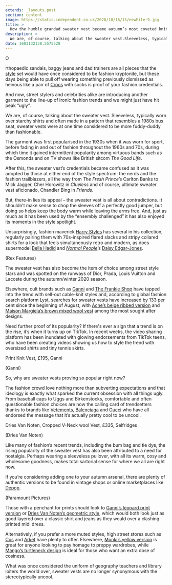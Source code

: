 ```yaml
--- 
extends: _layouts.post 
section: content 
image: https://static.independent.co.uk/2020/10/16/15/newFile-9.jpg 
title: > 
  How the humble grandad sweater vest became autumn’s most coveted knitwear trend 
description: > 
  We are, of course, talking about the sweater vest.Sleeveless, typically worn over starchy shirts and often made in a pattern that resembles a 1980s bus seat, sweater vests were at one time considered to be more fuddy-duddy than fashionable.But, there-in lies its appeal – the sweater vest is all about contradictions.(Rex Features)The sweater vest has also become the item of choice among street style stars and was spotted on the runways of Dior, Prada, Louis Vuitton and Lacoste during the autumn/winter 2020 season.Print Knit Vest, £195, Ganni (Ganni)So, why are sweater vests proving so popular right now? 
date: 1603132138.5575528 
--- 
```

<div><p class="sc-pHJJA iocNwz above-article-prompt-donations"></p><p class="sc-qPyvj qchtz">O</p><p>rthopaedic sandals, baggy jeans and dad trainers are all pieces that the <a href="/topic/style">style</a> set would have once considered to be fashion kryptonite, but these days being able to pull off wearing something previously dismissed as heinous like a pair of <a href="/topic/crocs">Crocs</a> with socks is proof of your fashion credentials.&#160;</p><p>And now, street stylers and celebrities alike are introducing another garment to the line-up of ironic fashion trends and we might just have hit peak &#8220;ugly&#8221;.&#160;</p><p></p><p>We are, of course, talking about the sweater vest. Sleeveless, typically worn over starchy shirts and often made in a pattern that resembles a 1980s bus seat, sweater vests were at one time considered to be more fuddy-duddy than fashionable.</p><p>The garment was first popularised in the 1930s when it was worn for sport, before fading in and out of fashion throughout the 1960s and 70s, during which time it gained intermittent popularity among virtuous bands such as the Osmonds and on TV shows like British sitcom <i>The Good Life</i>.</p><p></p><p>After this, the sweater vest&#8217;s credentials became confused as it was adopted by those at either end of the style spectrum: the nerds and the fashion trailblazers, all the way from <i>The Fresh Prince</i>&#8217;s Carlton Banks to Mick Jagger, Cher Horowitz in <i>Clueless </i>and of course, ultimate sweater vest aficionado, Chandler Bing in <i>Friends</i>.</p><p></p><p>But, there-in lies its appeal &#8211; the sweater vest is all about contradictions. It shouldn&#8217;t make sense to chop the sleeves off a perfectly good jumper, but doing so helps keep the body warm while leaving the arms free. And, just as much as it has been used by the &#8220;ensembly challenged&#8221; it has also enjoyed its moments in the style spotlight.</p><p>Unsurprisingly, fashion maverick <a href="/topic/harry-styles">Harry Styles</a> has several in his collection, regularly pairing them with 70s-inspired flared slacks and stripy collared shirts for a look that feels simultaneously retro and modern, as does supermodel <a href="/topic/bella-hadid">Bella Hadid</a> and <i><a href="/topic/normal-people">Normal People</a></i>&#8217;s <a href="/topic/daisy-edgar-jones">Daisy Edgar-Jones</a>.</p><p class="sc-pRFZy iIPyzR copyright">(Rex Features)</p><p>The sweater vest has also become the item of choice among street style stars and was spotted on the runways of Dior, Prada, Louis Vuitton and Lacoste during the autumn/winter 2020 season.</p><p id="taboola-carousel-thumbnails"></p><p>Elsewhere, cult brands such as <a rel="nofollow" href="https://www.ganni.com/en-gb/home">Ganni</a> and <a rel="nofollow" href="https://thefrankieshop.com">The Frankie Shop</a> have tapped into the trend with sell-out cable-knit styles and, according to global fashion search platform Lyst, searches for sweater vests have increased by 133 per cent since the beginning of August, with <a rel="nofollow" href="http://go.redirectingat.com/?id=44681X1458326&amp;url=https%3A%2F%2Fwww.acnestudios.com%2Fuk%2Fen%2Fribbed-knit-vest-ecru-beige%2FA60191-AE9104.html&amp;sref=https://www.independent.co.uk/life-style/fashion/sweater-vest-trend-knitwear-autumn-2020-harry-styles-best-high-street-designer-b1075686.html">Acne&#8217;s beige ribbed version</a> and <a rel="nofollow" href="https://prf.hn/click/camref:1100l84Ki/pubref:iA5OARHTkm/destination:https://www.farfetch.com/uk/shopping/women/maison-margiela-wool-mix-sweater-vest-item-15613330.aspx">Maison Margiela&#8217;s brown mixed wool vest</a> among the most sought after designs.</p><p>Need further proof of its popularity? If there's ever a sign that a trend is on the rise, it&#8217;s when it turns up on TikTok. In recent weeks, the video sharing platform has been inundated with glowing endorsements from TikTok teens, who have been creating videos showing us how to style the trend with oversized shirts and tiny tennis skirts.</p><p>Print Knit Vest, &#163;195, Ganni</p><p class="sc-pRFZy iIPyzR copyright">(Ganni)</p><p>So, why are sweater vests proving so popular right now?</p><p>The fashion crowd love nothing more than subverting expectations and that ideology is exactly what sparked the current obsession with all things ugly. From baseball caps to Uggs and Birkenstocks, comfortable and often questionable fashion choices are now the calling card of trendsetters thanks to brands like <a href="/topic/vetements">Vetements</a>, <a href="/topic/balenciaga">Balenciaga</a> and <a href="/topic/gucci">Gucci</a> who have all endorsed the message that it&#8217;s actually pretty cool to be uncool. </p><p>Dries Van Noten, Cropped V-Neck wool Vest, &#163;335, Selfridges</p><p class="sc-pRFZy iIPyzR copyright">(Dries Van Noten)</p><p>Like many of fashion&#8217;s recent trends, including the bum bag and tie dye, the rising popularity of the sweater vest has also been attributed to a need for nostalgia. Perhaps wearing a sleeveless pullover, with all its warm, cosy and wholesome goodness, makes total sartorial sense for where we all are right now. </p><p>If you&#8217;re considering adding one to your autumn arsenal, there are plenty of authentic versions to be found in vintage shops or online marketplaces like <a rel="nofollow" href="https://www.depop.com">Depop</a>.&#160;</p><p class="sc-pRFZy iIPyzR copyright">(Paramount Pictures)</p><p>Those with a penchant for prints should look to <a rel="nofollow" href="https://www.ganni.com/en-gb/print-knit-vest-K1401.html?dwvar_K1401_color=Leopard">Ganni&#8217;s leopard print version</a> or <a rel="nofollow" href="https://www.awin1.com/awclick.php?mid=3539&amp;id=201309&amp;p=https://www.selfridges.com/GB/en/cat/dries-van-noten-cropped-v-neck-wool-vest_R03626776/?">Dries Van Noten&#8217;s geometric style</a>, which would both look just as good layered over a classic shirt and jeans as they would over a clashing printed midi dress. &#160;</p><p></p><p>Alternatively, if you prefer a more muted styles, high street stores such as <a rel="nofollow" href="https://www.cosstores.com/en_gbp/index.html">Cos</a> and <a rel="nofollow" href="https://www.arket.com/en_gbp/index.html">Arket</a> have plenty to offer. Elsewhere, <a rel="nofollow" href="http://click.linksynergy.com/deeplink?id=fZYk0n0yYYI&amp;mid=42266&amp;murl=https://www.monki.com/en_gbp/clothing/knitwear/knitted-tops/product.knit-vest-yellow.0925413001.html">Monki&#8217;s yellow version</a> is great for anyone looking to pay homage to preppy wardrobes, while <a rel="nofollow" href="https://shop.mango.com/gb/women/cardigans-and-sweaters-gilets/turtleneck-knit-gillet_77097885.html">Mango&#8217;s turtleneck design</a> is ideal for those who want an extra dose of cosiness.</p><p>What was once considered the uniform of geography teachers and library loiters the world over, sweater vests are no longer synonymous with the stereotypically uncool.&#160;</p><p class="sc-ptCms fzKffT"></p></div>